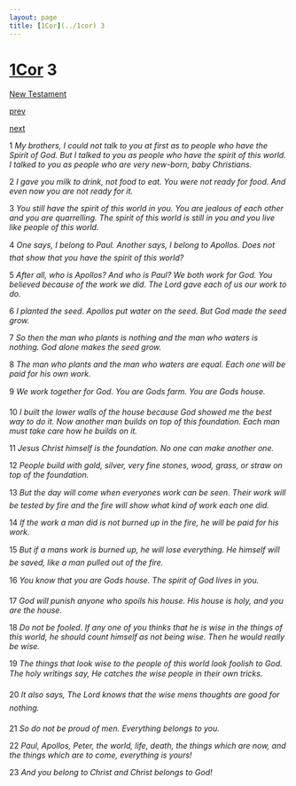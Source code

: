 ```yaml
---
layout: page
title: [1Cor](../1cor) 3
---
```


# [1Cor](../1cor) 3

[New Testament](/new-testament)


[prev](1cor-2.html)


[next](1cor-4.html)

1 _My brothers, I could not talk to you at first as to people who have the Spirit of God. But I talked to you as people who have the spirit of this world. I talked to you as people who are very new-born, baby Christians._

2 _I gave you milk to drink, not food to eat. You were not ready for food. And even now you are not ready for it._

3 _You still have the spirit of this world in you. You are jealous of each other and you are quarrelling. The spirit of this world is still in you and you live like people of this world._

4 _One says, I belong to Paul. Another says, I belong to Apollos. Does not that show that you have the spirit of this world?_

5 _After all, who is Apollos? And who is Paul? We both work for God. You believed because of the work we did. The Lord gave each of us our work to do._

6 _I planted the seed. Apollos put water on the seed. But God made the seed grow._

7 _So then the man who plants is nothing and the man who waters is nothing. God alone makes the seed grow._

8 _The man who plants and the man who waters are equal. Each one will be paid for his own work._

9 _We work together for God. You are Gods farm. You are Gods house._

10 _I built the lower walls of the house because God showed me the best way to do it. Now another man builds on top of this foundation. Each man must take care how he builds on it._

11 _Jesus Christ himself is the foundation. No one can make another one._

12 _People build with gold, silver, very fine stones, wood, grass, or straw on top of the foundation._

13 _But the day will come when everyones work can be seen. Their work will be tested by fire and the fire will show what kind of work each one did._

14 _If the work a man did is not burned up in the fire, he will be paid for his work._

15 _But if a mans work is burned up, he will lose everything. He himself will be saved, like a man pulled out of the fire._

16 _You know that you are Gods house. The spirit of God lives in you._

17 _God will punish anyone who spoils his house. His house is holy, and you are the house._

18 _Do not be fooled. If any one of you thinks that he is wise in the things of this world, he should count himself as not being wise. Then he would really be wise._

19 _The things that look wise to the people of this world look foolish to God. The holy writings say, He catches the wise people in their own tricks._

20 _It also says, The Lord knows that the wise mens thoughts are good for nothing._

21 _So do not be proud of men. Everything belongs to you._

22 _Paul, Apollos, Peter, the world, life, death, the things which are now, and the things which are to come, everything is yours!_

23 _And you belong to Christ and Christ belongs to God!_

